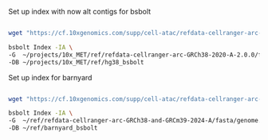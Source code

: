 
Set up index with now alt contigs for bsbolt
```bash

wget "https://cf.10xgenomics.com/supp/cell-atac/refdata-cellranger-arc-GRCh38-2020-A-2.0.0.tar.gz"

bsbolt Index -IA \
-G  ~/projects/10x_MET/ref/refdata-cellranger-arc-GRCh38-2020-A-2.0.0/fasta/genome.fa \
-DB ~/projects/10x_MET/ref/hg38_bsbolt

```


Set up index for barnyard
```bash

wget "https://cf.10xgenomics.com/supp/cell-atac/refdata-cellranger-arc-GRCh38-and-GRCm39-2024-A.tar.gz"

bsbolt Index -IA \
-G  ~/ref/refdata-cellranger-arc-GRCh38-and-GRCm39-2024-A/fasta/genome.fa \
-DB ~/ref/barnyard_bsbolt

```